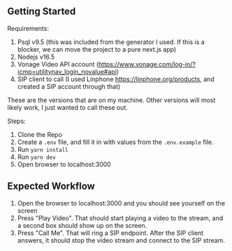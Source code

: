 ## Getting Started

Requirements:
1. Psql v9.5 (this was included from the generator I used. If this is a blocker, we can move the project to a pure next.js app)
2. Nodejs v16.5
3. Vonage Video API account (https://www.vonage.com/log-in/?icmp=utilitynav_login_novalue#api)
4. SIP client to call (I used Linphone https://linphone.org/products, and created a SIP account through that)

These are the versions that are on my machine. Other versions will most likely work, I just wanted to call these out.

Steps:
1. Clone the Repo
2. Create a `.env` file, and fill it in with values from the `.env.example` file.
3. Run `yarn install`
4. Run `yarn dev`
5. Open browser to localhost:3000

## Expected Workflow

1. Open the browser to localhost:3000 and you should see yourself on the screen
2. Press "Play Video". That should start playing a video to the stream, and a second box should show up on the screen.
3. Press "Call Me". That will ring a SIP endpoint. After the SIP client answers, it should stop the video stream and connect to the SIP stream.
